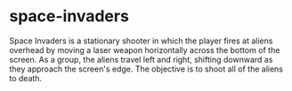 # space-invaders

Space Invaders is a stationary shooter in which the player fires at aliens overhead by moving a laser weapon horizontally across the bottom of the screen. As a group, the aliens travel left and right, shifting downward as they approach the screen's edge. The objective is to shoot all of the aliens to death.
